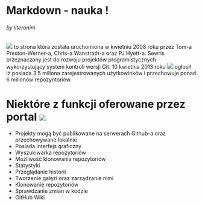 # Markdown - nauka !
###### by literonim


![](http://www.njs.com.np/a/GitHub_Logo_small.png) to strona która została uruchomiona w kwietniu 2008 roku przez Tom-a Preston-Werner-a, Chris-a Wanstrath-a oraz PJ Hyett-a. Sewris przeznaczony jest do rozwoju projektów programistycznych wykorzystujący system kontroli wersji Git. 10 kwietnia 2013 roku ![](http://www.njs.com.np/a/GitHub_Logo_small.png) ogłosił iż posiada 3.5 miliona zarejestrowanych użytkowinków i przechowuje ponad 6 milionów repozyntoriów.




Niektóre z funkcji oferowane przez portal ![](http://www.njs.com.np/a/GitHub_Logo_small.png)
========

- Projekty mogą być publikowane na serwerach Github-a oraz przechowywane lokalnie
- Posiada interfejs graficzny
- Wyszukiwarka repozytoriów
- Możliwość klonowania repozytoriów
- Statystyki
- Przeglądanie historii
- Tworzenie gałęzi oraz zarządzanie nimi
- Klonowanie repozytoriów
- Sprawdzanie zmian w kodzie
- GitHub Wiki

